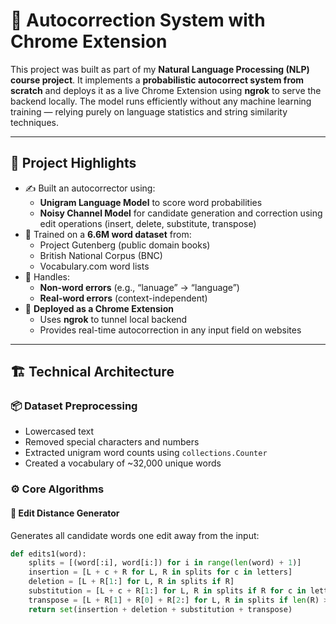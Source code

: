 # 🧠 Autocorrection System with Chrome Extension

This project was built as part of my **Natural Language Processing (NLP) course project**. It implements a **probabilistic autocorrect system from scratch** and deploys it as a live Chrome Extension using **ngrok** to serve the backend locally. The model runs efficiently without any machine learning training — relying purely on language statistics and string similarity techniques.

---

## 📌 Project Highlights

- ✍️ Built an autocorrector using:
  - **Unigram Language Model** to score word probabilities
  - **Noisy Channel Model** for candidate generation and correction using edit operations (insert, delete, substitute, transpose)
- 🧪 Trained on a **6.6M word dataset** from:
  - Project Gutenberg (public domain books)
  - British National Corpus (BNC)
  - Vocabulary.com word lists
- 🔁 Handles:
  - **Non-word errors** (e.g., “lanuage” → “language”)
  - **Real-word errors** (context-independent)
- 🚀 **Deployed as a Chrome Extension**
  - Uses **ngrok** to tunnel local backend
  - Provides real-time autocorrection in any input field on websites

---

## 🏗️ Technical Architecture

### 📦 Dataset Preprocessing
- Lowercased text
- Removed special characters and numbers
- Extracted unigram word counts using `collections.Counter`
- Created a vocabulary of ~32,000 unique words

### ⚙️ Core Algorithms

#### 🔡 Edit Distance Generator
Generates all candidate words one edit away from the input:

```python
def edits1(word):
    splits = [(word[:i], word[i:]) for i in range(len(word) + 1)]
    insertion = [L + c + R for L, R in splits for c in letters]
    deletion = [L + R[1:] for L, R in splits if R]
    substitution = [L + c + R[1:] for L, R in splits if R for c in letters]
    transpose = [L + R[1] + R[0] + R[2:] for L, R in splits if len(R) > 1]
    return set(insertion + deletion + substitution + transpose)


